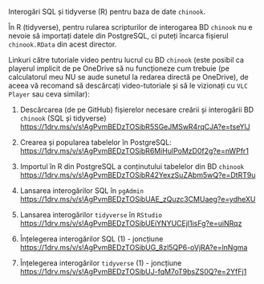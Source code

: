 Interogări SQL și tidyverse (R) pentru baza de date `chinook`.

În R (tidyverse), pentru rularea scripturilor de interogarea BD `chinook` nu e nevoie să importați datele din PostgreSQL, ci puteți încarca fișierul `chinook.RData` din acest director.

Linkuri către tutoriale video pentru lucrul cu BD `chinook` (este posibil ca playerul implicit de pe OneDrive să nu funcționeze cum trebuie (pe calculatorul meu NU se aude sunetul la redarea directă pe OneDrive), de aceea vă recomand să descărcați video-tutoriale și să le vizionați cu `VLC Player` sau ceva similar):

1. Descărcarea (de pe GitHub) fișierelor necesare creării și interogării BD `chinook` (SQL și tidyverse)
https://1drv.ms/v/s!AgPvmBEDzTOSibR5SGeJMSwR4rqCJA?e=tseYlJ

2. Crearea și popularea tabelelor în PostgreSQL: 
https://1drv.ms/v/s!AgPvmBEDzTOSibR6MiHulPoMzD0f2g?e=nWPfr1

3. Importul în R din PostgreSQL a conținutului tabelelor din BD `chinook`
https://1drv.ms/v/s!AgPvmBEDzTOSibR42YexzSuZAbm5wQ?e=DtRT9u

4. Lansarea interogărilor SQL în `pgAdmin`
https://1drv.ms/v/s!AgPvmBEDzTOSibUAE_zQuzc3CMUaeg?e=ydheXU

5. Lansarea interogărilor `tidyverse` în `RStudio`
https://1drv.ms/v/s!AgPvmBEDzTOSibUEiYNYUCEjl1isFg?e=uiNRqz

6. Înțelegerea interogărilor SQL (1) - joncțiune
https://1drv.ms/v/s!AgPvmBEDzTOSibUG_8zl5QP6-oVjRA?e=lnNgma

7. Înțelegerea interogărilor `tidyverse` (1) - joncțiune
https://1drv.ms/v/s!AgPvmBEDzTOSibUJ-fqM7oT9bsZS0Q?e=2YfFj1







